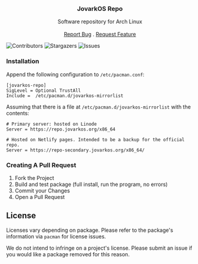 <br/>
<p align="center">
  <h3 align="center">JovarkOS Repo</h3>

  <p align="center">
    Software repository for Arch Linux
    <br/>
    <br/>
    <a href="https://github.com/jovarkos/jovarkos-repo/issues">Report Bug</a>
    .
    <a href="https://github.com/jovarkos/jovarkos-repo/issues">Request Feature</a>
  </p>
</p>

![Contributors](https://img.shields.io/github/contributors/jovarkos/jovarkos-repo?color=dark-green) ![Stargazers](https://img.shields.io/github/stars/jovarkos/jovarkos-repo?style=social) ![Issues](https://img.shields.io/github/issues/jovarkos/jovarkos-repo) 

### Installation

Append the following configuration  to `/etc/pacman.conf`:

```
[jovarkos-repo]
SigLevel = Optional TrustAll
Include =  /etc/pacman.d/jovarkos-mirrorlist
```

Assuming that there is a file at `/etc/pacman.d/jovarkos-mirrorlist` with the contents: 

```
# Primary server: hosted on Linode 
Server = https://repo.jovarkos.org/x86_64

# Hosted on Netlify pages. Intended to be a backup for the official repo.
Server = https://repo-secondary.jovarkos.org/x86_64/
```


### Creating A Pull Request

1. Fork the Project
2. Build and test package (full install, run the program, no errors)
3. Commit your Changes 
4. Open a Pull Request

## License

Licenses vary depending on package. Please refer to the package's information via `pacman` for license issues.

We do not intend to infringe on a project's license. Please submit an issue if you would like a package removed for this reason.


